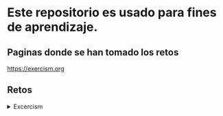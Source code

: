 # Este repositorio es usado para fines de aprendizaje.
  ## Paginas donde se han tomado los retos  
   https://exercism.org

## Retos 
<details>
  <summary>Excercism</summary>
<details>
  <summary>Retos Faciles</summary>

[Acronym](excersim/basico/Acronym.js)

[Anagram](excersim/basico/Anagram.js)

[Armstrong Number](excersim/basico/Armstrong_Number.js)

[Collatz Conjeture](excersim/basico/Collatz_Conjecture.js)

[D&D Character](excersim/basico/D&D_character.js)

[Difference of Squares](excersim/basico/Difference_of_Squares.js)

[Hamming](excersim/basico/Hamming.js)

[High Score](excersim/basico/High_Score.js)

[Leap](excersim/basico/Leap.js)

[Matrix](excersim/basico/Matrix.js)

[Nucleotide Count](excersim/basico/Nucleotide_Count.js)

[Pangram](excersim/basico/Pangram.js)

[Perfect Numbers](excersim/basico/Perfect_Numbers.js)

[Phone Number](excersim/basico/Phone_Number.js)

[Protein Translations](excersim/basico/Protein_Translations.js)

[Rail Fence Cipher](excersim/basico/Rail_Fence_Cipher.js)

[Raindrops](excersim/basico/Raindrops.js)

[Resistor Color](excersim/basico/Resistor_color.js)

[Reverse String](excersim/basico/Reverse_string.js)

[RNa Transcription](excersim/basico/RNA_transcription.js)

[Roman Numerals](excersim/basico/Roman_Numerals.js)

[Rotational Cipher](excersim/basico/Rotational_Cipher.js)

[Space Age](excersim/basico/Space_Age.js)

[Triangle](excersim/basico/Triangle.js)

[Two Fers](excersim/basico/Two_Fer.js)

</details>
<details>
  <summary>Retos Intermedios</summary>

  [Allergies](excersim/intermedio/Allergies.js)

  [Bob](excersim/intermedio/Bob.js)

  [Book Store](excersim/intermedio/Book_Store.js)

  [Diamond](excersim/intermedio/diamond.js)

  [Grains](excersim/intermedio/Grains.js)

  [Linked List](excersim/intermedio/Linked_List.js)

  [Luhn](excersim/intermedio/Luhn.js)

  [Nth Prime](excersim/intermedio/Nth_Prime.js) 

  [Nucleotide Count](excersim/intermedio/Nucleotide_Count.js)

  [OCR Numbers](excersim/intermedio/OCR_Numbers.js)

  [Pascal Triangle](excersim/intermedio/Pascal_Triangle.js)

  [Pig Latin](excersim/intermedio/Pig_Latin.js)

  [Prime Factors](excersim/intermedio/Prime_Factors.js)

  [Rational Numbers](excersim/intermedio/Rational_Numbers.js)

  [Robot Name](excersim/intermedio/Robot_Name.js)

  [Sieve](excersim/intermedio/Sieve.js)

  [Simple Cipher](excersim/intermedio/Simple_Cipher.js)

  [Twelve Days](excersim/intermedio/Twelve_Days.js)

  [Word Count](excersim/intermedio/Word_Count.js)

  [Wordy](excersim/intermedio/Wordy.js)

  </details>
<details>
  <summary>Página de Excercism</summary>

![Alt text](img/exercismpage.jpg)

</details>
</details>
